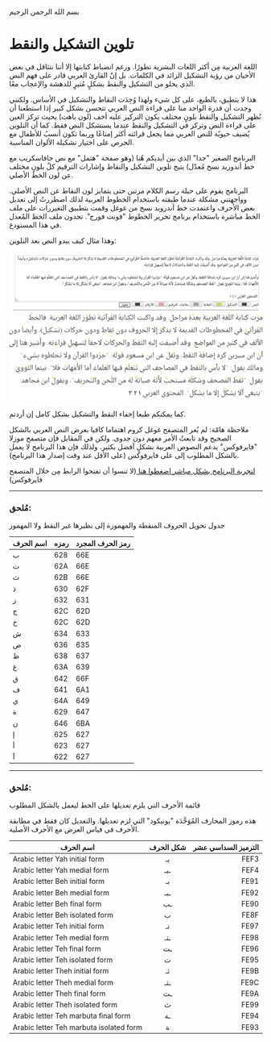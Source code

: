 بسم الله الرحمن الرحيم

# تلوين التشكيل والنقط

اللغة العربية مِن أكثر اللغات البشرية تطورًا. ورغم انضباط كتابتها إلا أننا نتثاقل في بعض الأحيان من رؤية التشكيل الزائد في الكلمات. بل إنّ القارئ العربي قادر على فهم النص الذي يخلو من التشكيل والنقط بشكلٍ مُثيرٍ للدهشة والإعجاب معًا.


هذا لا ينطبق، بالطبع، على كل شيء ولهذا وُجِدَت النقاط والتشكيل في الأساس. ولكنني وجدت أن قدرة الواحد منا على قراءة النص العربي تتحسن بشكل كبير إذا استطعنا أن نُظهر التشكيل والنقط بلونٍ مختلف يكون التركيز عليه أخف (لون باهت) بحيث تركز العين على قراءة النص وتركز في التشكيل والنقط عندما يستشكل النص فقط. كما أن التلوين يُضيف حيويًة للنص العربي مما يجعل قرائته أكثر إمتاعًا وربما تكون أنسبُ للأطفال مع الحرص على اختيار تشكيلة الألوان المناسبة.

البرنامج الصغير "جدا" الذي بين أيديكم هُنا (وهو صفحة "هتمل" مع نص جافاسكريب مع خط أندوريد نسخ مُعدّل) يتيح تلوين التشكيل والنقاط وإشارات الترقيم كلٌ بلونٍ مختلف عن لون الخط الأصلي. 

البرنامج يقوم على حيلة رسم الكلام مرتين حتى يتمايز لون النقاط عن النص الأصلي. وواجهتني مشكلة عندما طبقته باستخدام الخطوط العربية لذلك اضطررتُ إلى تعديل بعض الأحرف واعتمدت خط أندرويد نسخ من غوغل وقمت بتطبيق التغيررات على ملف الخط مباشرة باستخدام برنامج تحرير الخطوط "فونت فورج". تجدون ملف الخط المُعدل في هذا المستودع.

وهذا مثال كيف يبدو النص بعد التلوين:

![ ](تلوين_النقط_والتشكيل.jpg  "النقط والتشكيل بلون مختلف")


كما يمكنكم طبعا إخفاء النقط والتشكيل بشكل كامل إن أردتم.


ملاحظة هامّة: لم يُعر المتصفح غوغل كروم اهتماما كافيا بعرض النص العربي بالشكل الصحيح وقد تابعتُ الأمر معهم دون جدوى. ولكن في المقابل فإن متصفح موزلا "فايرفوكس" يدعم النصوص العربية بشكلٍ أفضل بكثير. ولذلك فإن هذا البرنامج لا يعمل بالشكل المطلوب إلى على فايرفوكس (على الأقل عند وقت إصدار هذا البرنامج).

[لتجربة البرنامج بشكل مباشر اضغطوا هنا ](https://kefahi.github.io/tashkeel/) 
(لا تنسوا أن تفتحوا الرابط مِن خلال المتصفح فايرفوكس)

----

### مُلحق:

جدول تحويل الحروف المنقطة والمهموزة إلى نظيرها غير النقط ولا المهموز

| اسم الحرف | رمزه | رمز الحرف المجرد |
| --- | --- | --- |
| ب |628|66E|
| ت |62A|66E|
| ث |62B|66E|
| ذ |630|62F|
| ز |632|631|
| ج |62C|62D|
| خ |62C|62D|
| ش |634|633|
| ض |636|635|
| ظ |638|637|
| غ |63A|639|
| ق |642|66F|
| ف |641|6A1|
| ي |64A|649|
| ة |629|647|
| ن |646|6BA|
| إ |625|627|
| أ |623|627|
| آ |622|627|


----

### مُلحق: 

قائمة الأحرف التي يلزم تعديلها على الخط ليعمل بالشكل المطلوب   

هذه رموز المحارف المُوَحَّدَة "يونيكود" التي لزم تعديلها. والتعديل كان فقط في مطابقة الأحرف في قياس العرض مع الأحرف الأصلية.


| اسم الحرف | شكل الحرف  | الترميز السداسي عشر |
| ---- |:---:| ---:|
|Arabic letter Yah initial form| يـ |FEF3 |
|Arabic letter Yah medial form| ـيـ |FEF4|
|Arabic letter Beh initial form| بـ |FE91|
|Arabic letter Beh medial form|  ـبـ |FE92|
|Arabic letter Beh final form| ـب |FE90|
|Arabic letter Beh isolated form| ب |FE8F|
|Arabic letter Teh initial form| تـ |FE97|
|Arabic letter Teh medial form| ـتـ |FE98|
|Arabic letter Teh final form|  ـت |FE96 |
|Arabic letter Teh isolated form| ت |FE95 |
|Arabic letter Theh initial form| ثـ |FE9B|
|Arabic letter Theh medial form| ـثـ |FE9C|
|Arabic letter Theh final form| ـث |FE9A|
|Arabic letter Theh isolated form| ث |FE99|
|Arabic letter Teh marbuta final form| ـة |FE94|
|Arabic letter Teh marbuta isolated form| ة |FE93|

